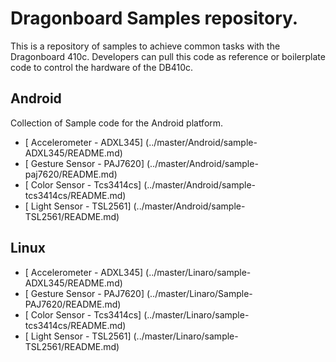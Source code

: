 Dragonboard Samples repository.
=======

 This is a repository of samples to achieve common tasks with the 
 Dragonboard 410c. 
 Developers can pull this code as reference or boilerplate code
 to control the hardware of the DB410c. 


## Android
 
 Collection of Sample code  for the Android platform.

* [ Accelerometer   - ADXL345] (../master/Android/sample-ADXL345/README.md)
* [ Gesture Sensor  - PAJ7620] (../master/Android/sample-paj7620/README.md)
* [ Color Sensor    - Tcs3414cs] (../master/Android/sample-tcs3414cs/README.md)
* [ Light Sensor    - TSL2561] (../master/Android/sample-TSL2561/README.md)

## Linux

* [ Accelerometer   - ADXL345] (../master/Linaro/sample-ADXL345/README.md)
* [ Gesture Sensor  - PAJ7620] (../master/Linaro/Sample-PAJ7620/README.md)
* [ Color Sensor    - Tcs3414cs] (../master/Linaro/sample-tcs3414cs/README.md)
* [ Light Sensor    - TSL2561] (../master/Linaro/sample-TSL2561/README.md)



